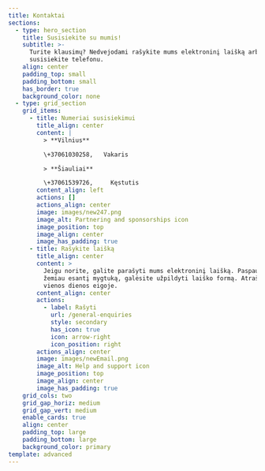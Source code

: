 ```yaml
---
title: Kontaktai
sections:
  - type: hero_section
    title: Susisiekite su mumis!
    subtitle: >-
      Turite klausimų? Nedvejodami rašykite mums elektroninį laišką arba
      susisiekite telefonu.
    align: center
    padding_top: small
    padding_bottom: small
    has_border: true
    background_color: none
  - type: grid_section
    grid_items:
      - title: Numeriai susisiekimui
        title_align: center
        content: |
          > **Vilnius**

          \+37061030258,   Vakaris

          > **Šiauliai**

          \+37061539726,     Kęstutis
        content_align: left
        actions: []
        actions_align: center
        image: images/new247.png
        image_alt: Partnering and sponsorships icon
        image_position: top
        image_align: center
        image_has_padding: true
      - title: Rašykite laišką
        title_align: center
        content: >
          Jeigu norite, galite parašyti mums elektroninį laišką. Paspaudus
          žemiau esantį mygtuką, galėsite užpildyti laiško formą. Atrašysime
          vienos dienos eigoje.
        content_align: center
        actions:
          - label: Rašyti
            url: /general-enquiries
            style: secondary
            has_icon: true
            icon: arrow-right
            icon_position: right
        actions_align: center
        image: images/newEmail.png
        image_alt: Help and support icon
        image_position: top
        image_align: center
        image_has_padding: true
    grid_cols: two
    grid_gap_horiz: medium
    grid_gap_vert: medium
    enable_cards: true
    align: center
    padding_top: large
    padding_bottom: large
    background_color: primary
template: advanced
---
```


